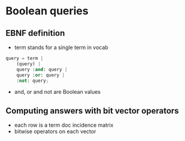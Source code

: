 # Boolean queries
## EBNF definition
- term stands for a single term in vocab
```python
query = term |
	(query) |
	query :and: query |
	query :or: query |
	:not: query;
```
- and, or and not are Boolean values
## Computing answers with bit vector operators
- each row is a term doc incidence matrix
- bitwise operators on each vector